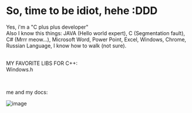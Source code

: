 # So, time to be idiot, hehe :DDD
Yes, i'm a "C plus plus developer" <br/>
Also I know this things: JAVA (Hello world expert), C (Segmentation fault), C# (Mrrr meow...), Microsoft Word, Power Point, Excel, Windows, Chrome, Russian Language, I know how to walk (not sure). <br/><br/>

MY FAVORITE LIBS FOR C++:<br/>
Windows.h

<br/>

me and my docs:

![image](https://github.com/user-attachments/assets/059939d0-250e-4f60-8b25-279445aaae56)

